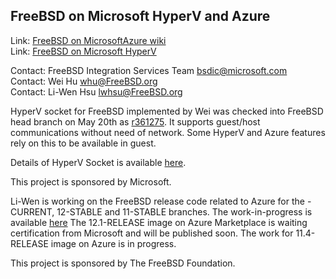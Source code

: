 ## FreeBSD on Microsoft HyperV and Azure ##

Link: [FreeBSD on MicrosoftAzure wiki](https://wiki.freebsd.org/MicrosoftAzure)  
Link: [FreeBSD on Microsoft HyperV](https://wiki.freebsd.org/HyperV)  

Contact: FreeBSD Integration Services Team <bsdic@microsoft.com>  
Contact: Wei Hu <whu@FreeBSD.org>  
Contact: Li-Wen Hsu <lwhsu@FreeBSD.org>  

HyperV socket for FreeBSD implemented by Wei was checked into FreeBSD head
branch on May 20th as
[r361275](https://svnweb.freebsd.org/changeset/base/r361275). It supports
guest/host communications without need of network.  Some HyperV and Azure
features rely on this to be available in guest.

Details of HyperV Socket is available [here](https://docs.microsoft.com/en-us/virtualization/hyper-v-on-windows/user-guide/make-integration-service).

This project is sponsored by Microsoft.

Li-Wen is working on the FreeBSD release code related to Azure for the -CURRENT, 12-STABLE and 11-STABLE branches.
The work-in-progress is available [here](https://reviews.freebsd.org/D23804)
The 12.1-RELEASE image on Azure Marketplace is waiting certification from Microsoft and will be published soon.
The work for 11.4-RELEASE image on Azure is in progress.

This project is sponsored by The FreeBSD Foundation.
